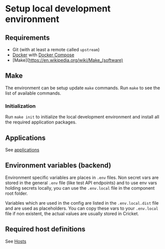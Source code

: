 # Setup local development environment

## Requirements
* Git (with at least a remote called `upstream`)
* [Docker](https://docs.docker.com/install/) with [Docker Compose](https://docs.docker.com/compose/install/)
* [Make](https://en.wikipedia.org/wiki/Make_(software)

## Make

The environment can be setup update `make` commands.
Run `make` to see the list of available commands.

### Initialization

Run `make init` to initialize the local development environment and install all the required application packages.

## Applications

See [applications](10-applications.md)

## Environment variables (backend)

Environment specific variables are places in `.env` files. Non secret vars are stored in the general `.env` file (like test API endpoints) and to use env vars holding secrets locally, you can use the `.env.local` file in the component root folder.

Variables which are used in the config are listed in the `.env.local.dist` file and are used as placeholders. You can copy these vars to your `.env.local` file if non existent, the actual values are usually stored in Cricket.

## Required host definitions

See [Hosts](09-hosts.md)
